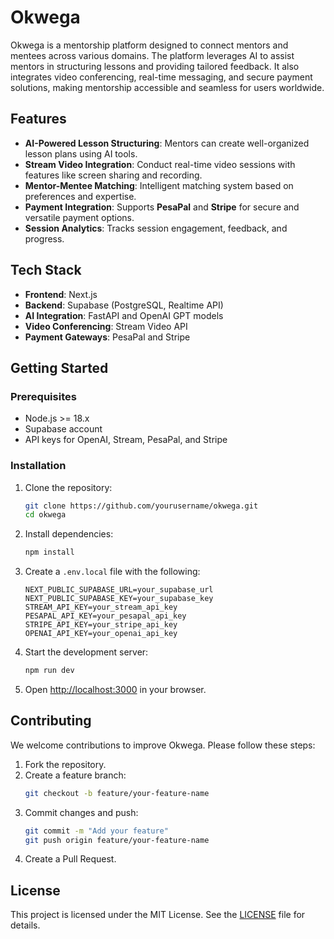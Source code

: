 # Okwega

Okwega is a mentorship platform designed to connect mentors and mentees across various domains. The platform leverages AI to assist mentors in structuring lessons and providing tailored feedback. It also integrates video conferencing, real-time messaging, and secure payment solutions, making mentorship accessible and seamless for users worldwide.

## Features

- **AI-Powered Lesson Structuring**: Mentors can create well-organized lesson plans using AI tools.
- **Stream Video Integration**: Conduct real-time video sessions with features like screen sharing and recording.
- **Mentor-Mentee Matching**: Intelligent matching system based on preferences and expertise.
- **Payment Integration**: Supports **PesaPal** and **Stripe** for secure and versatile payment options.
- **Session Analytics**: Tracks session engagement, feedback, and progress.

## Tech Stack

- **Frontend**: Next.js
- **Backend**: Supabase (PostgreSQL, Realtime API)
- **AI Integration**: FastAPI and OpenAI GPT models
- **Video Conferencing**: Stream Video API
- **Payment Gateways**: PesaPal and Stripe

## Getting Started

### Prerequisites
- Node.js >= 18.x
- Supabase account
- API keys for OpenAI, Stream, PesaPal, and Stripe

### Installation
1. Clone the repository:
    ```bash
    git clone https://github.com/yourusername/okwega.git
    cd okwega
    ```

2. Install dependencies:
    ```bash
    npm install
    ```

3. Create a `.env.local` file with the following:
    ```env
    NEXT_PUBLIC_SUPABASE_URL=your_supabase_url
    NEXT_PUBLIC_SUPABASE_KEY=your_supabase_key
    STREAM_API_KEY=your_stream_api_key
    PESAPAL_API_KEY=your_pesapal_api_key
    STRIPE_API_KEY=your_stripe_api_key
    OPENAI_API_KEY=your_openai_api_key
    ```

4. Start the development server:
    ```bash
    npm run dev
    ```

5. Open [http://localhost:3000](http://localhost:3000) in your browser.

## Contributing

We welcome contributions to improve Okwega. Please follow these steps:
1. Fork the repository.
2. Create a feature branch:
    ```bash
    git checkout -b feature/your-feature-name
    ```
3. Commit changes and push:
    ```bash
    git commit -m "Add your feature"
    git push origin feature/your-feature-name
    ```
4. Create a Pull Request.

## License

This project is licensed under the MIT License. See the [LICENSE](LICENSE) file for details.
